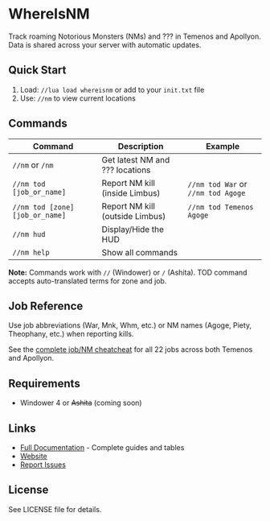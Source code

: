 # WhereIsNM

Track roaming Notorious Monsters (NMs) and ??? in Temenos and Apollyon. Data is shared across your server with automatic updates.

## Quick Start

1. Load: `//lua load whereisnm` or add to your `init.txt` file
2. Use: `//nm` to view current locations

## Commands

| Command | Description | Example |
|---------|-------------|---------|
| `//nm` or `/nm` | Get latest NM and ??? locations | |
| `//nm tod [job_or_name]` | Report NM kill (inside Limbus) | `//nm tod War` or `//nm tod Agoge` |
| `//nm tod [zone] [job_or_name]` | Report NM kill (outside Limbus) | `//nm tod Temenos Agoge` |
| `//nm hud` | Display/Hide the HUD | |
| `//nm help` | Show all commands | |

**Note:** Commands work with `//` (Windower) or `/` (Ashita). TOD command accepts auto-translated terms for zone and job.

## Job Reference

Use job abbreviations (War, Mnk, Whm, etc.) or NM names (Agoge, Piety, Theophany, etc.) when reporting kills.

See the [complete job/NM cheatcheat](https://whereisnm.com/documentation#cheatsheet) for all 22 jobs across both Temenos and Apollyon.

## Requirements

- Windower 4 or ~~Ashita~~ (coming soon)

## Links

- [Full Documentation](https://whereisnm.com/documentation) - Complete guides and tables
- [Website](https://whereisnm.com)
- [Report Issues](https://github.com/Mandracord/whereisnm-addon/issues)

## License

See LICENSE file for details.
